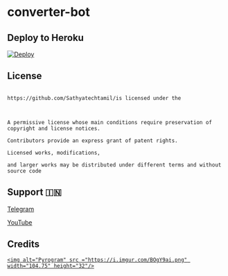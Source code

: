 # converter-bot



## Deploy to Heroku

[![Deploy](https://www.herokucdn.com/deploy/button.svg)](https://heroku.com/deploy?template=https://github.com/Sathyatechtamil/TT-TG-RENAME-BOT)

## License

````

https://github.com/Sathyatechtamil/is licensed under the



A permissive license whose main conditions require preservation of copyright and license notices.

Contributors provide an express grant of patent rights.

Licensed works, modifications, 

and larger works may be distributed under different terms and without source code 

````

## Support 🇮🇳

<a href="https://t.me/teamtigeroffl1">

   <p> Telegram </p>

  </a>

<a href="https://youtube.com/c/sathyatechtamil">

   <p> YouTube </p>

  </a>

## Credits

<p align="left">

  <a href="https://github.com/pyrogram/pyrogram">

    <img alt="Pyrogram" src ="https://i.imgur.com/BOgY9ai.png" width="104.75" height="32"/>

  </a>

</p>

<p align="left">
